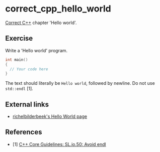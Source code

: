 # correct_cpp_hello_world

[Correct C++](https://github.com/richelbilderbeek/correct_cpp) chapter 'Hello world'.

## Exercise

Write a 'Hello world' program.

```c++
int main()
{
  // Your code here
}
```

The text should literally be `Hello world`, followed by newline. Do not use `std::endl` [1].

## External links

 * [richelbilderbeek's Hello World page](https://github.com/richelbilderbeek/cpp/blob/master/content/CppHelloWorld.md)

## References

 * [1] [C++ Core Guidelines: SL.io.50: Avoid endl](https://github.com/isocpp/CppCoreGuidelines/blob/master/CppCoreGuidelines.md#Rio-endl)
